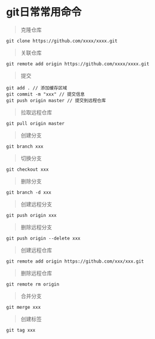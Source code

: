 # git日常常用命令

> 克隆仓库


`git clone https://github.com/xxxx/xxxx.git`

> 关联仓库


`git remote add origin https://github.com/xxxx/xxxx.git`


> 提交

```
git add . // 添加缓存区域
git commit -m "xxx" // 提交信息
git push origin master // 提交到远程仓库
```


> 拉取远程仓库

`git pull origin master`

> 创建分支

`git branch xxx`


> 切换分支

`git checkout xxx`

> 删除分支

`git branch -d xxx`

> 创建远程分支

`git push origin xxx`

> 删除远程分支

`git push origin --delete xxx`


> 创建远程仓库

`git remote add origin https://github.com/xxx/xxx.git`

> 删除远程仓库

`git remote rm origin`


> 合并分支

`git merge xxx`

> 创建标签

`git tag xxx`


